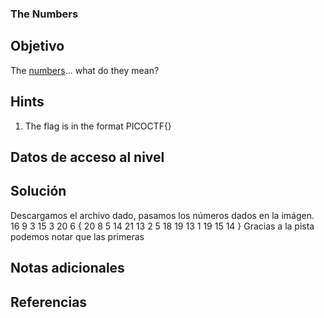 ### The Numbers
## Objetivo
The [numbers](https://jupiter.challenges.picoctf.org/static/f209a32253affb6f547a585649ba4fda/the_numbers.png)... what do they mean?
## Hints
1. The flag is in the format PICOCTF{}
## Datos de acceso al nivel
## Solución
Descargamos el archivo dado, pasamos los números dados en la imágen.
16 9 3 15 3 20 6 { 20 8 5 14 21 13 2 5 18 19 13 1 19 15 14 }
Gracias a la pista podemos notar que las primeras
## Notas adicionales
## Referencias
